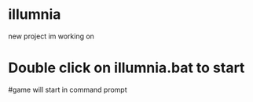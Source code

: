 # illumnia
new project im working on
# Double click on illumnia.bat to start
#game will start in command prompt

